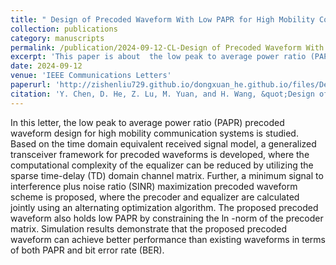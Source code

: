 ```yaml
---
title: " Design of Precoded Waveform With Low PAPR for High Mobility Communication Systems"
collection: publications
category: manuscripts
permalink: /publication/2024-09-12-CL-Design of Precoded Waveform With Low PAPR for High Mobility Communication Systems-number-17
excerpt: 'This paper is about  the low peak to average power ratio (PAPR) precoded waveform design for high mobility communication systems.'
date: 2024-09-12
venue: 'IEEE Communications Letters'
paperurl: 'http://zishenliu729.github.io/dongxuan_he.github.io/files/Design_of_Precoded_Waveform_With_Low_PAPR_for_High_Mobility_Communication_Systems.pdf'
citation: 'Y. Chen, D. He, Z. Lu, M. Yuan, and H. Wang, &quot;Design of Precoded Waveform With Low PAPR for High Mobility Communication Systems,&quot; <i>IEEE Commun. Lett.</i>, vol. 28, no. 9, pp. 2156–2160, Sep. 2024.'
---
```


In this letter, the low peak to average power ratio (PAPR) precoded waveform design for high mobility communication systems is studied. Based on the time domain equivalent received signal model, a generalized transceiver framework for precoded waveforms is developed, where the computational complexity of the equalizer can be reduced by utilizing the sparse time-delay (TD) domain channel matrix. Further, a minimum signal to interference plus noise ratio (SINR) maximization precoded waveform scheme is proposed, where the precoder and equalizer are calculated jointly using an alternating optimization algorithm. The proposed precoded waveform also holds low PAPR by constraining the ln -norm of the precoder matrix. Simulation results demonstrate that the proposed precoded waveform can achieve better performance than existing waveforms in terms of both PAPR and bit error rate (BER).